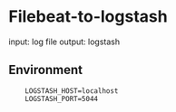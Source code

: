 # Filebeat-to-logstash
input: log file
output: logstash

## Environment
```
    LOGSTASH_HOST=localhost
    LOGSTASH_PORT=5044
```